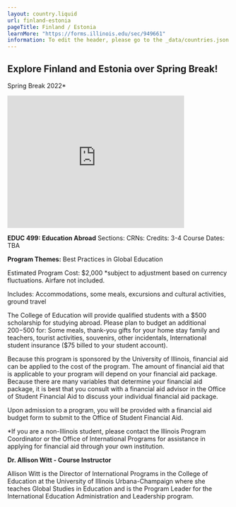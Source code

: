 ```yaml
---
layout: country.liquid
url: finland-estonia
pageTitle: Finland / Estonia
learnMore: "https://forms.illinois.edu/sec/949661"
information: To edit the header, please go to the _data/countries.json file and edit the information there
---
```


## Explore Finland and Estonia over Spring Break!

Spring Break 2022*

<iframe src="https://www.google.com/maps/embed?pb=!1m18!1m12!1m3!1d127248.38826799383!2d24.878600541357766!3d60.11026091123205!2m3!1f0!2f0!3f0!3m2!1i1024!2i768!4f13.1!3m3!1m2!1s0x46920bc796210691%3A0xcd4ebd843be2f763!2sHelsinki%2C+Finland!5e0!3m2!1sen!2sus!4v1566233255254!5m2!1sen!2sus" width="400" height="300" style="border: 0" sandbox="allow-scripts allow-same-origin"></iframe>


<div id="information">

<div id="housing"></div>

<div id="programs"></div>

<div id="attractions"></div>

<div id="courses">

**EDUC 499: Education Abroad**
Sections: 
CRNs: 
Credits: 3-4
Course Dates: TBA

</div>

<div id="topics">

**Program Themes:** Best Practices in Global Education

</div>

<div id="cost">

Estimated Program Cost: $2,000
*subject to adjustment based on currency fluctuations. Airfare not included.

Includes: Accommodations, some meals, excursions and cultural activities, ground travel

</div>

<div id="scholarship">

The College of Education will provide qualified students with a $500 scholarship for studying abroad. Please plan to budget an additional $200-$500 for: Some meals, thank-you gifts for your home stay family and teachers, tourist activities, souvenirs, other incidentals, International student insurance ($75 billed to your student account).

Because this program is sponsored by the University of Illinois, financial aid can be applied to the cost of the program. The amount of financial aid that is applicable to your program will depend on your financial aid package. Because there are many variables that determine your financial aid package, it is best that you consult with a financial aid advisor in the Office of Student Financial Aid to discuss your individual financial aid package. 

Upon admission to a program, you will be provided with a financial aid budget form to submit to the Office of Student Financial Aid.

*If you are a non-Illinois student, please contact the Illinois Program Coordinator or the Office of International Programs for assistance in applying for financial aid through your own institution.

</div>

<div id="testimonials"></div>

<div id="faculty">

**Dr. Allison Witt - Course Instructor**

Allison Witt is the Director of International Programs in the College of Education at the University of Illinois Urbana-Champaign where she teaches Global Studies in Education and is the Program Leader for the International Education Administration and Leadership program. 

</div>
</div>

